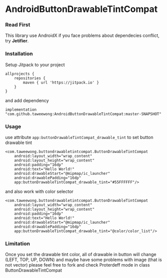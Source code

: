 # AndroidButtonDrawableTintCompat

### Read First
This library use AndroidX if you face problems about dependecies conflict, try **Jetifier**.

### Installation
Setup Jitpack to your project
```
allprojects {
    repositories {
        maven { url 'https://jitpack.io' }
    }
}
```
and add dependency
```
implementation "com.github.taweewong:AndroidButtonDrawableTintCompat:master-SNAPSHOT"
```

### Usage
use attribute `app:buttonDrawableTintCompat_drawable_tint` to set button drawable tint
```
<com.taweewong.buttondrawabletintcompat.ButtonDrawableTintCompat
    android:layout_width="wrap_content"
    android:layout_height="wrap_content"
    android:padding="16dp"
    android:text="Hello World!"
    android:drawableStart="@mipmap/ic_launcher"
    android:drawablePadding="16dp"
    app:buttonDrawableTintCompat_drawable_tint="#55FFFFFF"/>
```

and also work with color selector

```
<com.taweewong.buttondrawabletintcompat.ButtonDrawableTintCompat
    android:layout_width="wrap_content"
    android:layout_height="wrap_content"
    android:padding="16dp"
    android:text="Hello World!"
    android:drawableStart="@mipmap/ic_launcher"
    android:drawablePadding="16dp"
    app:buttonDrawableTintCompat_drawable_tint="@color/color_list"/>
```
### Limitation
Once you set the drawable tint color, all of drawable in button will change (LEFT, TOP, UP, DOWN) and maybe have some problems with image (that is not vector) please feel free to fork and check Proterdeff mode in class ButtonDrawableTintCompat
